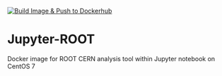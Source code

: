 [![Build Image & Push to Dockerhub](https://github.com/MohamedElashri/Jupyter-ROOT/actions/workflows/docker_build.yml/badge.svg)](https://github.com/MohamedElashri/Jupyter-ROOT/actions/workflows/docker_build.yml)

# Jupyter-ROOT
Docker image for ROOT CERN analysis tool within Jupyter notebook on CentOS 7
